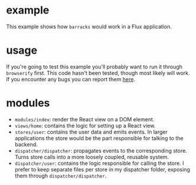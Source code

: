 # example
This example shows how `barracks` would work in a Flux application.

# usage
If you're going to test this example you'll probably want to run it through
`browserify` first. This code hasn't been tested, though most likely will work.
If you encounter any bugs you can report them [here][issues].

# modules
- `modules/index`: render the React view on a DOM element.
- `views/home`: contains the logic for setting up a React view.
- `stores/user`: contains the user data and emits events. In larger applications
the store would be the part responsible for talking to the backend.
- `dispatcher/dispatcher`: propagates events to the corresponding store. Turns
store calls into a more loosely coupled, reusable system.
- `dispatcher/user`: contains the logic responsible for calling the store. I
prefer to keep separate files per store in my dispatcher folder, exposing them
through `dispatcher/dispatcher`.

[issues]: http://github.com/yoshuawuyts/barracks/issues
